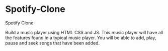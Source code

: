 # Spotify-Clone
Spotify Clone

Build a music player using HTML CSS and JS. 
This music player will have all the features found in a typical music player. 
You will be able to add, play, pause and seek songs that have been added. 
